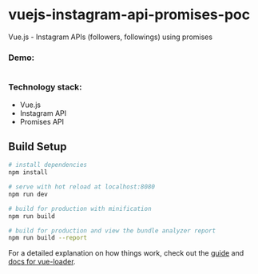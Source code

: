 # vuejs-instagram-api-promises-poc

Vue.js - Instagram APIs (followers, followings) using promises

### Demo:
<p align="center">
	<img src="https://github.com/tech1-io/tech1-temple-javascript/blob/master/vuejs-instagram-api-promises-poc/img/vuejs-instagram-api-promises-poc-demo.gif?raw=true" alt=""/>
</p>

### Technology stack:
* Vue.js
* Instagram API
* Promises API

## Build Setup

``` bash
# install dependencies
npm install

# serve with hot reload at localhost:8080
npm run dev

# build for production with minification
npm run build

# build for production and view the bundle analyzer report
npm run build --report
```

For a detailed explanation on how things work, check out the [guide](http://vuejs-templates.github.io/webpack/) and [docs for vue-loader](http://vuejs.github.io/vue-loader).
